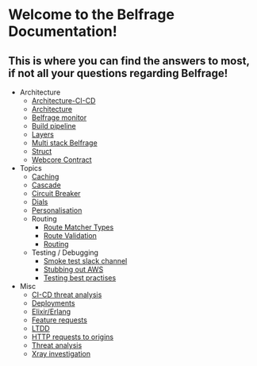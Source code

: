 # Welcome to the Belfrage Documentation!
This is where you can find the answers to most, if not all your questions regarding Belfrage!
---

- Architecture
    - [Architecture-CI-CD](architecture/architecture-ci-cd.md)
    - [Architecture](architecture/architecture.md)
    - [Belfrage monitor](architecture/belfrage-monitor.md)
    - [Build pipeline](architecture/build-pipeline.md)
    - [Layers](architecture/layers.md)
    - [Multi stack Belfrage](architecture/multi-stack-belfrage.md)
    - [Struct](architecture/struct.md)
    - [Webcore Contract](architecture/webcore-contract.md)
- Topics
    - [Caching](topics/caching.md)
    - [Cascade](topics/cascade.md)
    - [Circuit Breaker](topics/circuit-breaker.md)
    - [Dials](topics/dials.md)
    - [Personalisation](topics/personalisation.md)
    - Routing
        - [Route Matcher Types](topics/routing/route-matcher-types.md)
        - [Route Validation](topics/routing/route-validation.md)
        - [Routing](topics/routing/routing.md)
    - Testing / Debugging
        - [Smoke test slack channel](topics/debugging-testing/smoke-test-slack-channel.md)
        - [Stubbing out AWS](topics/debugging-testing/stubbing-aws.md)
        - [Testing best practises](topics/debugging-testing/testing-best-practices.md)
- Misc
    - [CI-CD threat analysis](misc/ci-cd-threat-analysis.md)
    - [Deployments](misc/deployments.md)
    - [Elixir/Erlang](misc/elixir-erlang.md)
    - [Feature requests](misc/feature-requests.md)
    - [LTDD](misc/load-test-driven-development.md)
    - [HTTP requests to origins](misc/making-http-requests-to-origins.md)
    - [Threat analysis](misc/threat-analysis.md)
    - [Xray investigation](/misc/xray-investigation)

